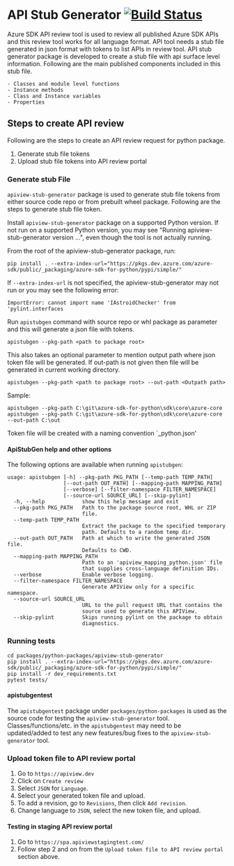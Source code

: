 # API Stub Generator [![Build Status](https://dev.azure.com/azure-sdk/public/_apis/build/status/108?branchName=master)](https://dev.azure.com/azure-sdk/public/_build/latest?definitionId=108&branchName=master)

Azure SDK API review tool is used to review all published Azure SDK APIs and this review tool works for all language format. API tool needs a stub file generated in json format with tokens to list APIs in review tool. API stub generator package is developed to create a stub file with api surface level information. Following are the main published components included in this stub file.

    - Classes and module level functions
    - Instance methods
    - Class and Instance variables
    - Properties


## Steps to create API review
Following are the steps to create an API review request for python package.
1. Generate stub file tokens
2. Upload stub file tokens into API review portal

### Generate stub File
`apiview-stub-generator` package is used to generate stub file tokens from either source code repo or from prebuilt wheel package. Following are the steps to generate stub file token.

Install `apiview-stub-generator` package on a supported Python version. If not run on a supported Python version, you may see "Running apiview-stub-generator version ...", even though the tool is not actually running.

From the root of the apiview-stub-generator package, run:
```
pip install . --extra-index-url="https://pkgs.dev.azure.com/azure-sdk/public/_packaging/azure-sdk-for-python/pypi/simple/"
```

If `--extra-index-url` is not specified, the apiview-stub-generator may not run or you may see the following error:
```
ImportError: cannot import name 'IAstroidChecker' from 'pylint.interfaces
```

Run `apistubgen` command with source repo or whl package as parameter and this will generate a json file with tokens.

```
apistubgen --pkg-path <path to package root>
```

This also takes an optional parameter to mention output path where json token file will be generated. If out-path is not given then file will be generated in current working directory.

```
apistubgen --pkg-path <path to package root> --out-path <Outpath path>
```

Sample:
```
apistubgen --pkg-path C:\git\azure-sdk-for-python\sdk\core\azure-core
apistubgen --pkg-path C:\git\azure-sdk-for-python\sdk\core\azure-core --out-path C:\out
```

Token file will be created with a naming convention `<package-name>_python.json'

#### ApiStubGen help and other options

The following options are available when running `apistubgen`:
```
usage: apistubgen [-h] --pkg-path PKG_PATH [--temp-path TEMP_PATH]
                  [--out-path OUT_PATH] [--mapping-path MAPPING_PATH]
                  [--verbose] [--filter-namespace FILTER_NAMESPACE]
                  [--source-url SOURCE_URL] [--skip-pylint]
  -h, --help            show this help message and exit
  --pkg-path PKG_PATH   Path to the package source root, WHL or ZIP
                        file.
  --temp-path TEMP_PATH
                        Extract the package to the specified temporary
                        path. Defaults to a random temp dir.
  --out-path OUT_PATH   Path at which to write the generated JSON file.
                        Defaults to CWD.
  --mapping-path MAPPING_PATH
                        Path to an 'apiview_mapping_python.json' file
                        that supplies cross-language definition IDs.
  --verbose             Enable verbose logging.
  --filter-namespace FILTER_NAMESPACE
                        Generate APIView only for a specific namespace.
  --source-url SOURCE_URL
                        URL to the pull request URL that contains the
                        source used to generate this APIView.
  --skip-pylint         Skips running pylint on the package to obtain
                        diagnostics.
```

### Running tests

```
cd packages/python-packages/apiview-stub-generator
pip install . --extra-index-url="https://pkgs.dev.azure.com/azure-sdk/public/_packaging/azure-sdk-for-python/pypi/simple/"
pip install -r dev_requirements.txt
pytest tests/
```

#### apistubgentest

The `apistubgentest` package under `packages/python-packages` is used as the source code for testing the `apiview-stub-generator` tool. Classes/functions/etc. in the `apistubgentest` may need to be updated/added to test any new features/bug fixes to the `apiview-stub-generator` tool.

### Upload token file to API review portal
1. Go to ``https://apiview.dev``
2. Click on `Create review`
3. Select `JSON` for `Language`.
4. Select your generated token file and upload.
5. To add a revision, go to `Revisions`, then click `Add revision`.
6. Change language to `JSON`, select the new token file, and upload.

#### Testing in staging API review portal
  1. Go to `https://spa.apiviewstagingtest.com/`
  2. Follow step 2 and on from the `Upload token file to API review portal` section above.
